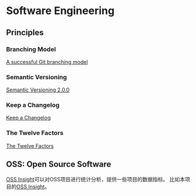 # Software Engineering

## Principles

### Branching Model
[A successful Git branching model](https://nvie.com/posts/a-successful-git-branching-model/)

### Semantic Versioning
[Semantic Versioning 2.0.0](https://semver.org/)

### Keep a Changelog
[Keep a Changelog](https://keepachangelog.com/en/1.0.0/)

### The Twelve Factors
[The Twelve Factors](https://12factor.net/)


## OSS: Open Source Software

[OSS Insight](https://ossinsight.io/)可以对OSS项目进行统计分析，提供一些项目的数据指标。
比如本项目的[OSS Insight](https://ossinsight.io/analyze/shenxiangzhuang/shenxiangzhuang.github.io#overview)。
